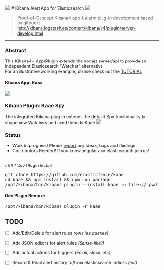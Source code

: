 <img src="http://i.imgur.com/aDHvUxf.png" />
# Kibana Alert App for Elasticsearch <img src="https://camo.githubusercontent.com/15f26c4f603cac9bf415c841a8a60077f6db5102/687474703a2f2f696d6775722e636f6d2f654c446f4f4b592e706e67">

> Proof-of-Concept Kibana4 app & alarm plug-in development based on gitbook:  <http://kibana.logstash.es/content/kibana/v4/plugin/server-develop.html>

---

### Abstract

This Kibana4+ App/Plugin extends the nodejs server/api to provide an independent Elasticsearch "Watcher" alternative
<br>For an illustrative working example, please check out the [TUTORIAL](TUTORIAL.md)

#### Kibana App: Kaae
<img src="http://i.imgur.com/jNYX1mv.gif" />



### Kibana Plugin: Kaae Spy
The integrated Kibana plug-in extends the default Spy functionality to shape new Watchers and send them to Kaae
<img src="http://i.imgur.com/MwvV2bg.png" />

### Status 

* Work in progress! Please [report](https://github.com/elasticfence/kaae/issues) any ideas, bugs and findings
* Contributors Needed! If you know angular and elasticsearch join us!
 
<br>
#### Dev Plugin Install
<pre>
git clone https://github.com/elasticfence/kaae
cd kaae && npm install && npm run package
/opt/kibana/bin/kibana plugin --install kaae -u file://`pwd`/kaae-latest.tar.gz
</pre>

#### Dev Plugin Remove
<pre>
/opt/kibana/bin/kibana plugin -r kaae
</pre>




## TODO

- [ ] Add/Edit/Delete for alert rules rows _(es queries)_
- [ ] Add JSON editors for alert rules _(Sense-like?)_
- [ ] Add actual actions for triggers _(Email, slack, etc)_
- [ ] Record & Read alert history to/from elasticsearch indices _(init)_

